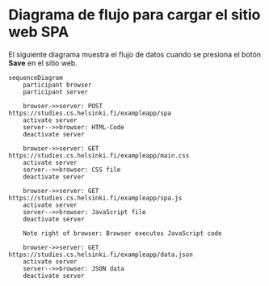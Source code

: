 # Diagrama de flujo para cargar el sitio web SPA

El siguiente diagrama muestra el flujo de datos cuando se presiona el botón **Save** en el sitio web.

```mermaid
sequenceDiagram
    participant browser
    participant server

    browser->>server: POST https://studies.cs.helsinki.fi/exampleapp/spa
    activate server
    server-->>browser: HTML-Code
    deactivate server

    browser->>server: GET https://studies.cs.helsinki.fi/exampleapp/main.css
    activate server
    server-->>browser: CSS file
    deactivate server

    browser->>server: GET https://studies.cs.helsinki.fi/exampleapp/spa.js
    activate server
    server-->>browser: JavaScript file 
    deactivate server

    Note right of browser: Browser executes JavaScript code

    browser->>server: GET https://studies.cs.helsinki.fi/exampleapp/data.json
    activate server
    server-->>browser: JSON data
    deactivate server
